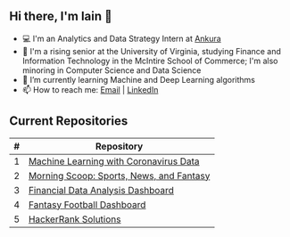 ## Hi there, I'm Iain 👋

- 💻   I'm an Analytics and Data Strategy Intern at [Ankura](https://ankura.com/)
- 🎒   I'm a rising senior at the University of Virginia, studying Finance and Information Technology in the McIntire School of Commerce; I'm also minoring in Computer Science and Data Science
- 🌱   I’m currently learning Machine and Deep Learning algorithms
- 📫   How to reach me: [Email](iam9ez@virginia.edu) | [LinkedIn](https://www.linkedin.com/in/iain-muir-b37718164/)

## Current Repositories
\# | Repository
------------ | -------------
1 | [Machine Learning with Coronavirus Data](https://github.com/iainmuir6/Machine-Learning-with-Coronavirus-Data)
2 | [Morning Scoop: Sports, News, and Fantasy](https://github.com/iainmuir6/MorningScoop-Sports-News-Fantasy)
3 | [Financial Data Analysis Dashboard](https://github.com/iainmuir6/Financial-Data-Analysis-Dashboard)
4 | [Fantasy Football Dashboard](https://github.com/iainmuir6/Fantasy-Football-Dashboard)
5 | [HackerRank Solutions](https://github.com/iainmuir6/HackerRank-Solutions)

<!--
**iainmuir6/iainmuir6** is a ✨ _special_ ✨ repository because its `README.md` (this file) appears on your GitHub profile.

Here are some ideas to get you started:

- 🔭 I’m currently working on ...
- 🌱 I’m currently learning ...
- 👯 I’m looking to collaborate on ...
- 🤔 I’m looking for help with ...
- 💬 Ask me about ...
- 📫 How to reach me: ...
- 😄 Pronouns: ...
- ⚡ Fun fact: ...
-->
